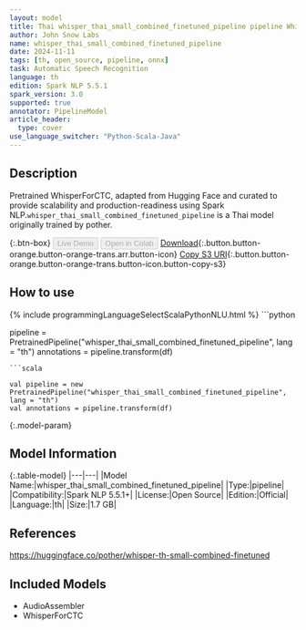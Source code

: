 ```yaml
---
layout: model
title: Thai whisper_thai_small_combined_finetuned_pipeline pipeline WhisperForCTC from pother
author: John Snow Labs
name: whisper_thai_small_combined_finetuned_pipeline
date: 2024-11-11
tags: [th, open_source, pipeline, onnx]
task: Automatic Speech Recognition
language: th
edition: Spark NLP 5.5.1
spark_version: 3.0
supported: true
annotator: PipelineModel
article_header:
  type: cover
use_language_switcher: "Python-Scala-Java"
---
```


## Description

Pretrained WhisperForCTC, adapted from Hugging Face and curated to provide scalability and production-readiness using Spark NLP.`whisper_thai_small_combined_finetuned_pipeline` is a Thai model originally trained by pother.

{:.btn-box}
<button class="button button-orange" disabled>Live Demo</button>
<button class="button button-orange" disabled>Open in Colab</button>
[Download](https://s3.amazonaws.com/auxdata.johnsnowlabs.com/public/models/whisper_thai_small_combined_finetuned_pipeline_th_5.5.1_3.0_1731343063475.zip){:.button.button-orange.button-orange-trans.arr.button-icon}
[Copy S3 URI](s3://auxdata.johnsnowlabs.com/public/models/whisper_thai_small_combined_finetuned_pipeline_th_5.5.1_3.0_1731343063475.zip){:.button.button-orange.button-orange-trans.button-icon.button-copy-s3}

## How to use



<div class="tabs-box" markdown="1">
{% include programmingLanguageSelectScalaPythonNLU.html %}
```python

pipeline = PretrainedPipeline("whisper_thai_small_combined_finetuned_pipeline", lang = "th")
annotations =  pipeline.transform(df)   

```
```scala

val pipeline = new PretrainedPipeline("whisper_thai_small_combined_finetuned_pipeline", lang = "th")
val annotations = pipeline.transform(df)

```
</div>

{:.model-param}
## Model Information

{:.table-model}
|---|---|
|Model Name:|whisper_thai_small_combined_finetuned_pipeline|
|Type:|pipeline|
|Compatibility:|Spark NLP 5.5.1+|
|License:|Open Source|
|Edition:|Official|
|Language:|th|
|Size:|1.7 GB|

## References

https://huggingface.co/pother/whisper-th-small-combined-finetuned

## Included Models

- AudioAssembler
- WhisperForCTC